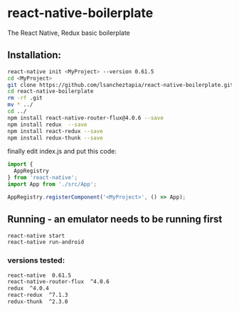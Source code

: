 
# react-native-boilerplate
The React Native, Redux basic boilerplate 

## Installation:
```bash
react-native init <MyProject> --version 0.61.5
cd <MyProject>
git clone https://github.com/lsancheztapia/react-native-boilerplate.git
cd react-native-boilerplate
rm -rf .git
mv * ../
cd ../
npm install react-native-router-flux@4.0.6 --save
npm install redux  --save
npm install react-redux --save
npm install redux-thunk --save
```

finally edit index.js and put this code:
```javascript
import {
  AppRegistry
} from 'react-native';
import App from './src/App';

AppRegistry.registerComponent('<MyProject>', () => App);
```

## Running - an emulator needs to be running first
```bash
react-native start
react-native run-android
```
### versions tested:
```bash
react-native  0.61.5
react-native-router-flux  ^4.0.6
redux  ^4.0.4
react-redux  ^7.1.3
redux-thunk  ^2.3.0
```

